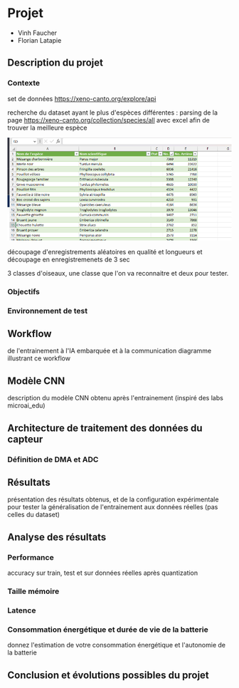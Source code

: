 # Projet

- Vinh Faucher
- Florian Latapie

## Description du projet

### Contexte

set de données https://xeno-canto.org/explore/api

recherche du dataset ayant le plus d'espèces différentes : parsing de la page https://xeno-canto.org/collection/species/all avec excel afin de trouver la meilleure espèce 

![img.png](img.png)

découpage d'enregistrements aléatoires en qualité et longueurs et découpage en enregistremenets de 3 sec 

3 classes d'oiseaux, une classe que l'on va reconnaitre et deux pour tester. 



### Objectifs

### Environnement de test

## Workflow

de l'entrainement à l'IA embarquée et à la communication
diagramme illustrant ce workflow

## Modèle CNN

description du modèle CNN obtenu après l'entrainement (inspiré des labs microai_edu)

## Architecture de traitement des données du capteur

### Définition de DMA et ADC

## Résultats

présentation des résultats obtenus, et de la configuration expérimentale pour tester la généralisation de l'entrainement aux données réelles (pas celles du dataset)

## Analyse des résultats

### Performance

accuracy sur train, test et sur données réelles après quantization

### Taille mémoire

### Latence

### Consommation énergétique et durée de vie de la batterie

donnez l'estimation de votre consommation énergétique et l'autonomie de la batterie

## Conclusion et évolutions possibles du projet